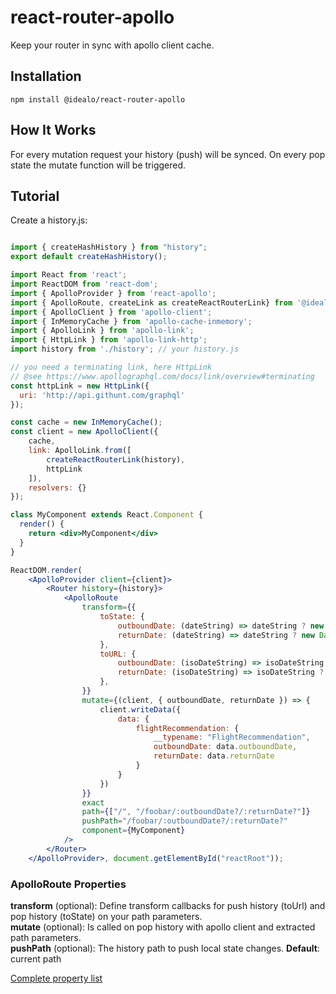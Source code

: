 # react-router-apollo

Keep your router in sync with apollo client cache.

## Installation

```
npm install @idealo/react-router-apollo
```

## How It Works

For every mutation request your history (push) will be synced. 
On every pop state the mutate function will be triggered.

## Tutorial

Create a history.js:
```jsx harmony

import { createHashHistory } from "history";
export default createHashHistory();
```

```jsx harmony
import React from 'react';
import ReactDOM from 'react-dom';
import { ApolloProvider } from 'react-apollo';
import { ApolloRoute, createLink as createReactRouterLink} from '@idealo/react-router-apollo';
import { ApolloClient } from 'apollo-client';
import { InMemoryCache } from 'apollo-cache-inmemory';
import { ApolloLink } from 'apollo-link';
import { HttpLink } from 'apollo-link-http';
import history from './history'; // your history.js

// you need a terminating link, here HttpLink
// @see https://www.apollographql.com/docs/link/overview#terminating
const httpLink = new HttpLink({
  uri: 'http://api.githunt.com/graphql'
});

const cache = new InMemoryCache();
const client = new ApolloClient({
    cache,
    link: ApolloLink.from([
        createReactRouterLink(history),
        httpLink
    ]),
    resolvers: {}
});

class MyComponent extends React.Component {
  render() {
    return <div>MyComponent</div>
  }
}

ReactDOM.render(
    <ApolloProvider client={client}>
        <Router history={history}>
            <ApolloRoute
                transform={{
                    toState: {
                        outboundDate: (dateString) => dateString ? new Date(dateString).toISOString() : null,
                        returnDate: (dateString) => dateString ? new Date(dateString).toISOString() : null
                    },
                    toURL: {
                        outboundDate: (isoDateString) => isoDateString ? dateFormat(new Date(isoDateString), URL_DATE_FORMAT) : null,
                        returnDate: (isoDateString) => isoDateString ? dateFormat(new Date(isoDateString), URL_DATE_FORMAT) : null
                    },
                }}
                mutate={(client, { outboundDate, returnDate }) => {
                    client.writeData({
                        data: {
                            flightRecommendation: {
                                __typename: "FlightRecommendation",
                                outboundDate: data.outboundDate,
                                returnDate: data.returnDate
                            }
                        }
                    })
                }}
                exact
                path={["/", "/foobar/:outboundDate?/:returnDate?"]}
                pushPath="/foobar/:outboundDate?/:returnDate?"
                component={MyComponent}
            />
        </Router>
    </ApolloProvider>, document.getElementById("reactRoot"));
```
### ApolloRoute Properties

 __transform__ (optional):  Define transform callbacks for push history (toUrl) and pop history (toState) on your path parameters.  
 __mutate__ (optional):  Is called on pop history with apollo client and extracted path parameters.  
 __pushPath__ (optional): The history path to push local state changes. __Default__: current path
 
 [Complete property list](https://reacttraining.com/react-router/web/api/Route)